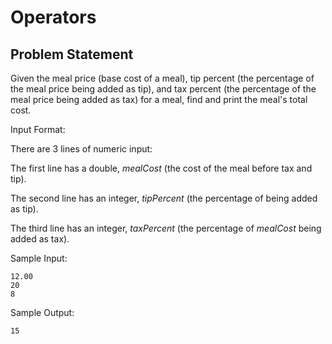 # Operators

## Problem Statement
Given the meal price (base cost of a meal), tip percent (the percentage of the meal price being added as tip), and tax percent (the percentage of the meal price being added as tax) for a meal, find and print the meal's total cost.

Input Format:

There are 3 lines of numeric input:

The first line has a double, 
_mealCost_ (the cost of the meal before tax and tip).

The second line has an integer, _tipPercent_ (the percentage of  being added as tip).

The third line has an integer, _taxPercent_ (the percentage of _mealCost_ being added as tax).


Sample Input:
```
12.00
20
8
```

Sample Output:
```
15
```
